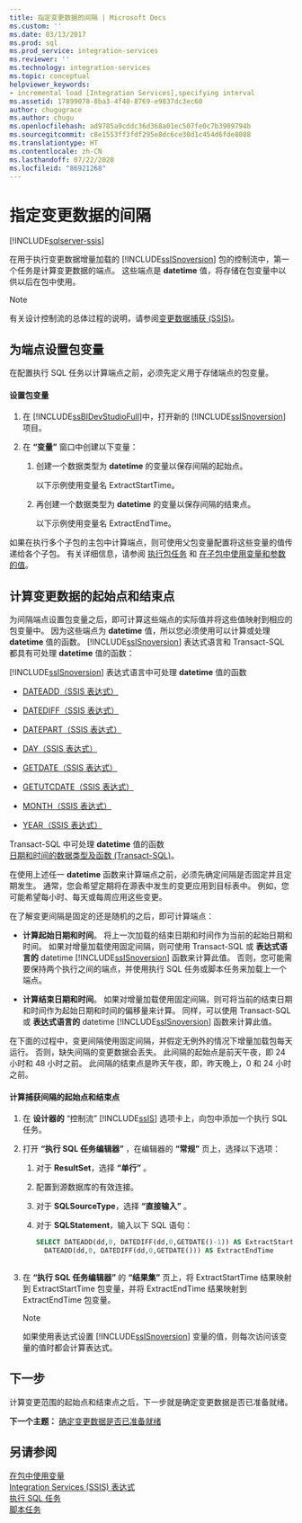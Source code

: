 ```yaml
---
title: 指定变更数据的间隔 | Microsoft Docs
ms.custom: ''
ms.date: 03/13/2017
ms.prod: sql
ms.prod_service: integration-services
ms.reviewer: ''
ms.technology: integration-services
ms.topic: conceptual
helpviewer_keywords:
- incremental load [Integration Services],specifying interval
ms.assetid: 17899078-8ba3-4f40-8769-e9837dc3ec60
author: chugugrace
ms.author: chugu
ms.openlocfilehash: ad9785a9cddc36d368a01ec507fe0c7b3909794b
ms.sourcegitcommit: c8e1553ff3fdf295e8dc6ce30d1c454d6fde8088
ms.translationtype: HT
ms.contentlocale: zh-CN
ms.lasthandoff: 07/22/2020
ms.locfileid: "86921268"
---
```

# <a name="specify-an-interval-of-change-data"></a>指定变更数据的间隔

[!INCLUDE[sqlserver-ssis](../../includes/applies-to-version/sqlserver-ssis.md)]


  在用于执行变更数据增量加载的 [!INCLUDE[ssISnoversion](../../includes/ssisnoversion-md.md)] 包的控制流中，第一个任务是计算变更数据的端点。 这些端点是 **datetime** 值，将存储在包变量中以供以后在包中使用。  
  
> [!NOTE]  
>  有关设计控制流的总体过程的说明，请参阅[变更数据捕获 (SSIS)](../../integration-services/change-data-capture/change-data-capture-ssis.md)。  
  
## <a name="set-up-package-variables-for-the-endpoints"></a>为端点设置包变量  
 在配置执行 SQL 任务以计算端点之前，必须先定义用于存储端点的包变量。  
  
#### <a name="to-set-up-package-variables"></a>设置包变量  
  
1.  在 [!INCLUDE[ssBIDevStudioFull](../../includes/ssbidevstudiofull-md.md)]中，打开新的 [!INCLUDE[ssISnoversion](../../includes/ssisnoversion-md.md)] 项目。  
  
2.  在 **“变量”** 窗口中创建以下变量：  
  
    1.  创建一个数据类型为 **datetime** 的变量以保存间隔的起始点。  
  
         以下示例使用变量名 ExtractStartTime。  
  
    2.  再创建一个数据类型为 **datetime** 的变量以保存间隔的结束点。  
  
         以下示例使用变量名 ExtractEndTime。  
  
 如果在执行多个子包的主包中计算端点，则可使用父包变量配置将这些变量的值传递给各个子包。 有关详细信息，请参阅 [执行包任务](../../integration-services/control-flow/execute-package-task.md) 和 [在子包中使用变量和参数的值](../../integration-services/packages/legacy-package-deployment-ssis.md#child)。  
  
## <a name="calculate-a-starting-point-and-an-ending-point-for-change-data"></a>计算变更数据的起始点和结束点  
 为间隔端点设置包变量之后，即可计算这些端点的实际值并将这些值映射到相应的包变量中。 因为这些端点为 **datetime** 值，所以您必须使用可以计算或处理 **datetime** 值的函数。 [!INCLUDE[ssISnoversion](../../includes/ssisnoversion-md.md)] 表达式语言和 Transact-SQL 都具有可处理 **datetime** 值的函数：  
  
 [!INCLUDE[ssISnoversion](../../includes/ssisnoversion-md.md)] 表达式语言中可处理 **datetime** 值的函数  
 -   [DATEADD（SSIS 表达式）](../../integration-services/expressions/dateadd-ssis-expression.md)  
  
-   [DATEDIFF（SSIS 表达式）](../../integration-services/expressions/datediff-ssis-expression.md)  
  
-   [DATEPART（SSIS 表达式）](../../integration-services/expressions/datepart-ssis-expression.md)  
  
-   [DAY（SSIS 表达式）](../../integration-services/expressions/day-ssis-expression.md)  
  
-   [GETDATE（SSIS 表达式）](../../integration-services/expressions/getdate-ssis-expression.md)  
  
-   [GETUTCDATE（SSIS 表达式）](../../integration-services/expressions/getutcdate-ssis-expression.md)  
  
-   [MONTH（SSIS 表达式）](../../integration-services/expressions/month-ssis-expression.md)  
  
-   [YEAR（SSIS 表达式）](../../integration-services/expressions/year-ssis-expression.md)  
  
 Transact-SQL 中可处理 **datetime** 值的函数  
 [日期和时间的数据类型及函数 (Transact-SQL)](../../t-sql/functions/date-and-time-data-types-and-functions-transact-sql.md)。  
  
 在使用上述任一 **datetime** 函数来计算端点之前，必须先确定间隔是否固定并且定期发生。 通常，您会希望定期将在源表中发生的变更应用到目标表中。 例如，您可能希望每小时、每天或每周应用这些变更。  
  
 在了解变更间隔是固定的还是随机的之后，即可计算端点：  
  
-   **计算起始日期和时间**。 将上一次加载的结束日期和时间作为当前的起始日期和时间。 如果对增量加载使用固定间隔，则可使用 Transact-SQL 或 **表达式语言的** datetime [!INCLUDE[ssISnoversion](../../includes/ssisnoversion-md.md)] 函数来计算此值。 否则，您可能需要保持两个执行之间的端点，并使用执行 SQL 任务或脚本任务来加载上一个端点。  
  
-   **计算结束日期和时间**。 如果对增量加载使用固定间隔，则可将当前的结束日期和时间作为起始日期和时间的偏移量来计算。 同样，可以使用 Transact-SQL 或 **表达式语言的** datetime [!INCLUDE[ssISnoversion](../../includes/ssisnoversion-md.md)] 函数来计算此值。  
  
 在下面的过程中，变更间隔使用固定间隔，并假定无例外的情况下增量加载包每天运行。 否则，缺失间隔的变更数据会丢失。 此间隔的起始点是前天午夜，即 24 小时和 48 小时之前。 此间隔的结束点是昨天午夜，即，昨天晚上，0 和 24 小时之前。  
  
#### <a name="to-calculate-the-starting-point-and-ending-point-for-the-capture-interval"></a>计算捕获间隔的起始点和结束点  
  
1.  在 **设计器的** “控制流” [!INCLUDE[ssIS](../../includes/ssis-md.md)] 选项卡上，向包中添加一个执行 SQL 任务。  
  
2.  打开 **“执行 SQL 任务编辑器”** ，在编辑器的 **“常规”** 页上，选择以下选项：  
  
    1.  对于 **ResultSet**，选择 **“单行”** 。  
  
    2.  配置到源数据库的有效连接。  
  
    3.  对于 **SQLSourceType**，选择 **“直接输入”** 。  
  
    4.  对于 **SQLStatement**，输入以下 SQL 语句：  
  
        ```sql
        SELECT DATEADD(dd,0, DATEDIFF(dd,0,GETDATE()-1)) AS ExtractStartTime,  
          DATEADD(dd,0, DATEDIFF(dd,0,GETDATE())) AS ExtractEndTime  
  
        ```  
  
3.  在 **“执行 SQL 任务编辑器”** 的 **“结果集”** 页上，将 ExtractStartTime 结果映射到 ExtractStartTime 包变量，并将 ExtractEndTime 结果映射到 ExtractEndTime 包变量。  
  
    > [!NOTE]  
    >  如果使用表达式设置 [!INCLUDE[ssISnoversion](../../includes/ssisnoversion-md.md)] 变量的值，则每次访问该变量的值时都会计算表达式。  
  
## <a name="next-step"></a>下一步  
 计算变更范围的起始点和结束点之后，下一步就是确定变更数据是否已准备就绪。  
  
 **下一个主题：** [确定变更数据是否已准备就绪](../../integration-services/change-data-capture/determine-whether-the-change-data-is-ready.md)  
  
## <a name="see-also"></a>另请参阅  
 [在包中使用变量](https://msdn.microsoft.com/library/7742e92d-46c5-4cc4-b9a3-45b688ddb787)   
 [Integration Services (SSIS) 表达式](../../integration-services/expressions/integration-services-ssis-expressions.md)   
 [执行 SQL 任务](../../integration-services/control-flow/execute-sql-task.md)   
 [脚本任务](../../integration-services/control-flow/script-task.md)  
  
  
